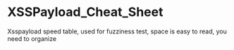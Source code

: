 # XSSPayload_Cheat_Sheet
Xsspayload speed table, used for fuzziness test, space is easy to read, you need to organize
